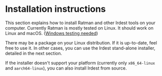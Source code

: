 # Installation instructions

This section explains how to install Ratman and other Irdest tools on
your computer.  Currently Ratman is mostly tested on Linux.  It should
work on Linux and macOS.  ([Windows testing
needed](https://git.irde.st/we/irdest/-/issues/78))

There may be a package on your Linux distribution.  If it is
up-to-date, feel free to use it.  In other cases, you can use the
Irdest stand-alone installer, detailed in the next section.

If the installer doesn't support your platform (currently only
`x86_64-linux` and `aarch64-linux`), you can also install Irdest from
source.
